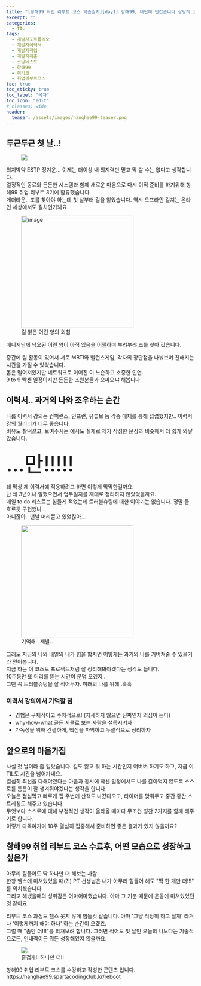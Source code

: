 ```yaml
---
title: "[항해99 취업 리부트 코스 학습일지][day1] 항해99, 대단히 반갑습니다 상당히 고맙습니다~"
excerpt: ""
categories:
  - TIL
tags:
  - 개발자포트폴리오
  - 개발자이력서
  - 개발자취업
  - 개발자취준
  - 코딩테스트
  - 항해99
  - 취리코
  - 취업리부트코스
toc: true
toc_sticky: true
toc_label: "목차"
toc_icon: "edit"
# classes: wide
header:
  teaser: /assets/images/hanghae99-teaser.png
---
```


## 두근두근 첫 날..!
<figure>
  <img src="https://r2.jjalbot.com/2023/03/m5OI4nFBRK.png">
</figure>
의지박약 ESTP 정겨운... 이제는 더이상 내 의지력만 믿고 막 살 수는 없다고 생각합니다.<br>
열정적인 동료와 든든한 시스템과 함께 새로운 마음으로 다시 이직 준비를 하기위해 항해99 취업 리부트 3기에 합류했습니다.<br>
게더타운.. 조를 찾아야 하는데 첫 날부터 길을 잃었습니다. 역시 오프라인 길치는 온라인 세상에서도 길치인가봐요.<br>

<figure>
  <img width="300" alt="image" src="https://github.com/grey920/grey920.github.io/assets/58028215/1fa8ea0c-25df-4c91-99e5-f444f13a6385">
  <figcaption>길 잃은 어린 양의 외침</figcaption>
</figure>
매니저님께 낙오된 어린 양이 아직 있음을 어필하며 부랴부랴 조를 찾아 갔습니다. <br>

중간에 팀 활동이 있어서 서로 MBTI와 밸런스게임, 각자의 장단점을 나눠보며 친해지는 시간을 가질 수 있었습니다.<br>
몸은 떨어져있지만 네트워크로 이어진 이 느슨하고 소중한 인연. <br>
9 to 9 빡센 일정이지만 든든한 조원분들과 으쌰으쌰 해봅니다. 


## 이력서.. 과거의 나와 조우하는 순간
나름 이력서 강의는 컨퍼런스, 인프런, 유튜브 등 각종 매체를 통해 섭렵했지만.. 이력서 강의 퀄리티가 너무 좋습니다.<br>
비유도 찰떡같고, 보여주시는 예시도 실제로 제가 작성한 문장과 비슷해서 더 쉽게 와닿았습니다.<br>

<span style="font-size:400%">...만!!!!!</span>

왜 막상 제 이력서에 적용하려고 하면 이렇게 막막한걸까요.<br>
난 왜 3년이나 일했으면서 업무일지를 제대로 정리하지 않았었을까요.<br>
매일 to do 리스트는 힘들게 적었는데 트러블슈팅에 대한 이야기는 없습니다. 정말 물 흐르듯 구현했니...<br>
아니잖아.. 맨날 머리뜯고 있었잖아...<br>
<figure>
  <img width="300" src="https://r2.jjalbot.com/2023/03/BPqK9wyBgc.jpeg">
  <figcaption>기억해.. 제발..</figcaption>
</figure>

그래도 지금의 나와 내일의 내가 힘을 합치면 어떻게든 과거의 나를 커버쳐줄 수 있을거라 믿어봅니다.<br>
지금 하는 이 코스도 프로젝트처럼 잘 정리해봐야겠다는 생각도 듭니다.<br>
10주동안 또 머리를 뜯는 시간이 분명 오겠지.. <br>
그땐 꼭 트러블슈팅을 잘 적어두자. 미래의 나를 위해..흑흑

### 이력서 강의에서 기억할 점
- 경험은 구체적이고 수치적으로! (자세하지 않으면 진짜인지 의심이 든다)
- why-how-what 골든 서클로 보는 사람을 설득시키자
- 가독성을 위해 간결하게, 핵심을 파악하고 두괄식으로 정리하자


## 앞으로의 마음가짐
사실 첫 날이라 좀 얼탔습니다. 길도 잃고 뭐 하는 시간인지 어버버 하기도 하고, 지금 이 TIL도 시간을 넘어가네요.<br>
열심히 최선을 다해야겠다는 마음과 동시에 빡센 일정에서도 나를 갉아먹지 않도록 스스로를 틈틈이 잘 챙겨줘야겠다는 생각을 합니다.<br>
오늘은 점심먹고 빠르게 집 주변에 산책도 나갔다오고, 타이머를 맞춰두고 중간 중간 스트레칭도 해주고 있습니다. <br>
무엇보다 스스로에 대해 부정적인 생각이 올라올 때마다 무조건 칭찬 2가지를 함께 해주기로 합니다. <br>
이렇게 다독여가며 10주 열심히 집중해서 준비하면 좋은 결과가 있지 않을까요?<br>

## 항해99 취업 리부트 코스 수료후, 어떤 모습으로 성장하고 싶은가
아무리 힘들어도 딱 하나만 더 해보는 사람.<br>
한창 헬스에 미쳐있었을 때(?!) PT 선생님은 내가 아무리 힘들어 해도 "딱 한 개만 더!!!" 를 외치셨습니다.<br>
그리고 해냈을때의 성취감은 어마어마했습니다. 아마 그 기분 때문에 운동에 미쳐있었던것 같아요.

리부트 코스 과정도 헬스 못지 않게 힘들것 같습니다. 아마 '그냥 적당히 하고 잘까' 라거나 '이렇게까지 해야 하나' 하는 순간이 오겠죠.<br>
그럴 때 "좀만 더!!!"를 외쳐보려 합니다. 그러면 적어도 첫 날인 오늘의 나보다는 기술적으로든, 인내력이든 뭐든 성장해있지 않을까요.
<figure>
  <img src="https://r2.jjalbot.com/2023/03/BeuYdDwtsm.gif">
  <figcaption>즐겁게!! 하나만 더!!</figcaption>
</figure>


항해99 취업 리부트 코스를 수강하고 작성한 콘텐츠 입니다. <br>
<a>https://hanghae99.spartacodingclub.kr/reboot</a>